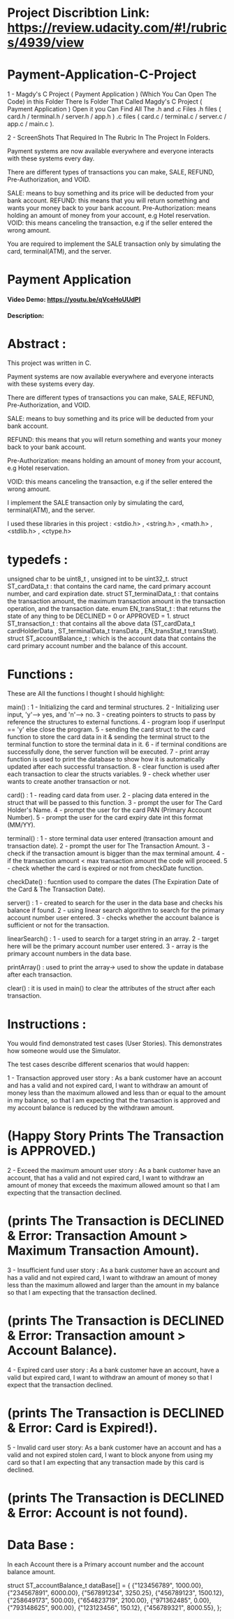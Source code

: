 # Project Discribtion Link: https://review.udacity.com/#!/rubrics/4939/view
# Payment-Application-C-Project

1 - Magdy's C Project ( Payment Application ) (Which You Can Open The Code) in this Folder 
    There Is Folder That Called Magdy's C Project ( Payment Application ) Open it you Can 
    Find All The .h and .c Files
    .h files ( card.h / terminal.h / server.h / app.h )
    .c files ( card.c / terminal.c / server.c / app.c / main.c ).

2 - ScreenShots That Required In The Rubric In The Project In Folders.


Payment systems are now available everywhere and everyone interacts with these systems every day.

There are different types of transactions you can make, SALE, REFUND, Pre-Authorization, and VOID.

SALE: means to buy something and its price will be deducted from your bank account.
REFUND: this means that you will return something and wants your money back to your bank account.
Pre-Authorization: means holding an amount of money from your account, e.g Hotel reservation.
VOID: this means canceling the transaction, e.g if the seller entered the wrong amount.


You are required to implement the SALE transaction only by simulating the card, terminal(ATM), and the server.

# Payment Application

#### Video Demo:  <https://youtu.be/qVceHoUUdPI>
#### Description:

# Abstract :

This project was written in C.

Payment systems are now available everywhere and everyone interacts with these systems every day.

There are different types of transactions you can make, SALE, REFUND, Pre-Authorization, and VOID.

SALE: means to buy something and its price will be deducted from your bank account.

REFUND: this means that you will return something and wants your money back to your bank account.

Pre-Authorization: means holding an amount of money from your account, e.g Hotel reservation.

VOID: this means canceling the transaction, e.g if the seller entered the wrong amount.

I implement the SALE transaction only by simulating the card, terminal(ATM), and the server.

I used these libraries in this project :
<stdio.h> , <string.h> , <math.h> , <stdlib.h> , <ctype.h>

# typedefs :

unsigned char to be uint8_t , unsigned int to be uint32_t.
struct ST_cardData_t : that contains the card name, the card primary account number, and card expiration date.
struct ST_terminalData_t : that contains the transaction amount, the maximum transaction amount in the transaction operation, and the transaction date.
enum EN_transStat_t : that returns the state of any thing to be DECLINED = 0 or APPROVED = 1.
struct ST_transaction_t : that contains all the above data (ST_cardData_t cardHolderData , ST_terminalData_t transData , EN_transStat_t transStat).
struct ST_accountBalance_t : which is the account data that contains the card primary account number and the balance of this account.

# Functions :

These are All the functions I thought I should highlight:

main() :
1 - Initializing the card and terminal structures.
2 - Initializing user input, 'y'--> yes, and 'n'--> no.
3 - creating pointers to structs to pass by reference the structures to external functions.
4 - program loop if userInput == 'y' else close the program.
5 - sending the card struct to the card function to store the card data in it & sending the terminal struct to the terminal function to store the terminal data in it.
6 - if terminal conditions are successfully done, the server function will be executed.
7 - print array function is used to print the database to show how it is automatically updated after each successful transaction.
8 - clear function is used after each transaction to clear the structs variables.
9 - check whether user wants to create another transaction or not.

card() :
1 - reading card data from user.
2 - placing data entered in the struct that will be passed to this function.
3 - prompt the user for The Card Holder's Name.
4 - prompt the user for the card PAN (Primary Account Number).
5 - prompt the user for the card expiry date int this format (MM/YY).

terminal() :
1 - store terminal data user entered (transaction amount and transaction date).
2 - prompt the user for The Transaction Amount.
3 - check if the transaction amount is bigger than the max terminal amount.
4 - if the transaction amount < max transaction amount the code will proceed.
5 - check whether the card is expired or not from checkDate function.

checkDate() :
fucntion used to compare the dates (The Expiration Date of the Card & The Transaction Date).

server() :
1 - created to search for the user in the data base and checks his balance if found.
2 - using linear search algorithm to search for the primary account number user entered.
3 - checks whether the account balance is sufficient or not for the transaction.

linearSearch() :
1 - used to search for a target string in an array.
2 - target here will be the primary account number user entered.
3 - array is the primary account numbers in the data base.

printArray() :
used to print the array-> used to show the update in database after each transaction.

clear() :
it is used in main() to clear the attributes of the struct after each transaction.

# Instructions :

You would find demonstrated test cases (User Stories).
This demonstrates how someone would use the Simulator.

The test cases describe different scenarios that would happen:

1 - Transaction approved user story :
As a bank customer have an account and has a valid and not expired card, I want to withdraw an amount of money less than the maximum allowed and
less than or equal to the amount in my balance, so that I am expecting that the transaction is approved and my account balance is reduced by the withdrawn amount.
# (Happy Story Prints The Transaction is APPROVED.)

2 - Exceed the maximum amount user story :
As a bank customer have an account, that has a valid and not expired card, I want to withdraw an amount of money that exceeds the maximum allowed
amount so that I am expecting that the transaction declined.
# (prints The Transaction is DECLINED & Error: Transaction Amount > Maximum Transaction Amount).

3 - Insufficient fund user story :
As a bank customer have an account and has a valid and not expired card, I want to withdraw an amount of money less than
the maximum allowed and larger than the amount in my balance so that I am expecting that the transaction declined.
# (prints The Transaction is DECLINED & Error: Transaction amount > Account Balance).

4 - Expired card user story :
As a bank customer have an account, have a valid but expired card, I want to withdraw an amount of money so that
I expect that the transaction declined.
# (prints The Transaction is DECLINED & Error: Card is Expired!).

5 - Invalid card user story:
As a bank customer have an account and has a valid and not expired stolen card, I want to block anyone from using my card
so that I am expecting that any transaction made by this card is declined.
# (prints The Transaction is DECLINED & Error: Account is not found).

# Data Base :

In each Account there is a Primary account number and the account balance amount.

struct ST_accountBalance_t dataBase[] =
{
    {"123456789", 1000.00},
    {"234567891", 6000.00},
    {"567891234", 3250.25},
    {"456789123", 1500.12},
    {"258649173", 500.00},
    {"654823719", 2100.00},
    {"971362485", 0.00},
    {"793148625", 900.00},
    {"123123456", 150.12},
    {"456789321", 8000.55},
};